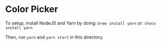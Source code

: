 # Color Picker

To setup, install NodeJS and Yarn by doing:
`brew install yarn`
or:
`choco install yarn`

Then, run `yarn` and `yarn start` in this directory.
